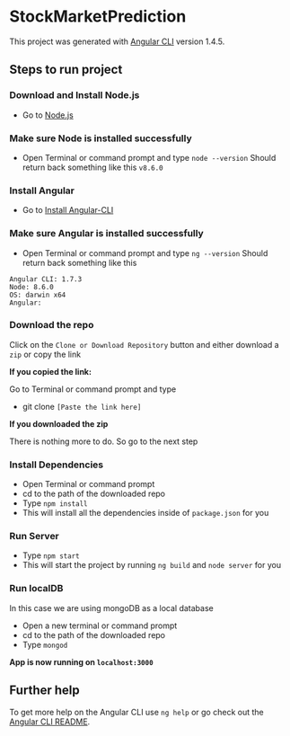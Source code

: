 # StockMarketPrediction

This project was generated with [Angular CLI](https://github.com/angular/angular-cli) version 1.4.5.

## Steps to run project

### Download and Install Node.js
* Go to [Node.js](https://nodejs.org/en/download/)

### Make sure Node is installed successfully
* Open Terminal or command prompt and type `node --version`
Should return back something like this
`v8.6.0`

### Install Angular
* Go to [Install Angular-CLI](https://cli.angular.io/)

### Make sure Angular is installed successfully
* Open Terminal or command prompt and type `ng --version`
Should return back something like this
```
Angular CLI: 1.7.3
Node: 8.6.0
OS: darwin x64
Angular:
```

### Download the repo
Click on the `Clone or Download Repository` button and either download a `zip` or copy the link

**If you copied the link:**

Go to Terminal or command prompt and type
* git clone `[Paste the link here]`

**If you downloaded the zip**

There is nothing more to do. So go to the next step

### Install Dependencies
* Open Terminal or command prompt
* cd to the path of the downloaded repo
* Type `npm install`
 * This will install all the dependencies inside of `package.json` for you

### Run Server
* Type `npm start`
 * This will start the project by running `ng build` and `node server` for you

### Run localDB
In this case we are using mongoDB as a local database
* Open a new terminal or command prompt
* cd to the path of the downloaded repo
* Type `mongod`


**App is now running on `localhost:3000`**

## Further help

To get more help on the Angular CLI use `ng help` or go check out the [Angular CLI README](https://github.com/angular/angular-cli/blob/master/README.md).
